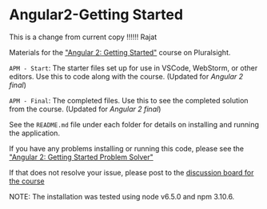# Angular2-Getting Started

This is a change from current copy !!!!!! Rajat

Materials for the ["Angular 2: Getting Started"](http://bit.ly/Angular2-GettingStarted) course on Pluralsight.

`APM - Start`: The starter files set up for use in VSCode, WebStorm, or other editors. Use this to code along with the course. (Updated for <i>Angular 2 final</i>)

`APM - Final`: The completed files. Use this to see the completed solution from the course. (Updated for <i>Angular 2 final</i>)

See the `README.md` file under each folder for details on installing and running the application.

If you have any problems installing or running this code, please see the ["Angular 2: Getting Started Problem Solver"](http://blogs.msmvps.com/deborahk/angular-2-getting-started-problem-solver/)

If that does not resolve your issue, please post to the [discussion board for the course](https://app.pluralsight.com/library/courses/angular-2-getting-started-update/discussion)

NOTE: The installation was tested using node v6.5.0 and npm 3.10.6.
